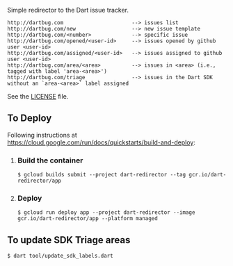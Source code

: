 Simple redirector to the Dart issue tracker.

    http://dartbug.com                      --> issues list
    http://dartbug.com/new                  --> new issue template
    http://dartbug.com/<number>             --> specific issue
    http://dartbug.com/opened/<user-id>     --> issues opened by github user <user-id>
    http://dartbug.com/assigned/<user-id>   --> issues assigned to github user <user-id>
    http://dartbug.com/area/<area>          --> issues in <area> (i.e., tagged with label 'area-<area>')
    http://dartbug.com/triage               --> issues in the Dart SDK without an `area-<area>` label assigned

See the [LICENSE](LICENSE) file.

## To Deploy

Following instructions at https://cloud.google.com/run/docs/quickstarts/build-and-deploy:

1. ### Build the container

    ```console
    $ gcloud builds submit --project dart-redirector --tag gcr.io/dart-redirector/app
    ```

1. ### Deploy

    ```console
    $ gcloud run deploy app --project dart-redirector --image gcr.io/dart-redirector/app --platform managed
    ```

## To update SDK Triage areas

```console
$ dart tool/update_sdk_labels.dart
```
